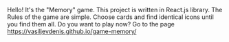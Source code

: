 Hello! It's the "Memory" game. This project is written in React.js library.
The Rules of the game are simple. Choose cards and find identical icons until you find them all.
Do you want to play now? Go to the page https://vasiljevdenis.github.io/game-memory/